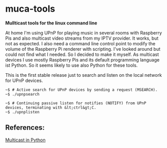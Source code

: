 # muca-tools
**Mullticast tools for the linux command line**

At home I'm using UPnP for playing music in several rooms with Raspberry Pis and also multicast video streams from my IPTV provider. It works, but not as expected. I also need a command line control point to modify the volume of the Raspberry Pi renderer with scripting. I've looked around but could not find what I needed. So I decided to make it myself. As multicast devices I use mostly Raspberry Pis and its default programming language ist Python. So it seems likely to use also Python for these tools.

This is the first stable release just to search and listen on the local network for UPnP devices.
```
~$ # Active search for UPnP devices by sending a request (MSEARCH).
~$ ./upnpsearch

~$ # Continuing passive listen for notifies (NOTIFY) from UPnP devices, terminating with &lt;ctrl&gt;C.
~$ ./upnplisten
```
## References:
[Multicast in Python](https://stackoverflow.com/q/603852/5014688)

